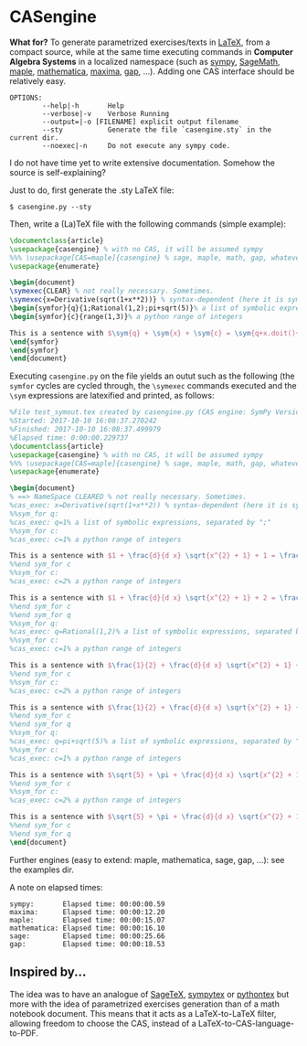 # CASengine


**What for?** To generate parametrized exercises/texts in [LaTeX](https://en.wikipedia.org/wiki/LaTeX), from a compact source,
 while at the same time executing commands in **Computer Algebra Systems** in a localized namespace 
(such as 
[sympy](https://en.wikipedia.org/wiki/SymPy), 
[SageMath](https://en.wikipedia.org/wiki/SageMath), [maple](https://en.wikipedia.org/wiki/Maple_(software)), 
[mathematica](https://en.wikipedia.org/wiki/Mathematica), 
[maxima](https://en.wikipedia.org/wiki/Maxima_(software)),
[gap](https://en.wikipedia.org/wiki/GAP_(computer_algebra_system)), 
...). Adding one CAS interface should be relatively easy. 
 	 
```
OPTIONS:
        --help|-h       Help
        --verbose|-v    Verbose Running
        --output=|-o [FILENAME] explicit output filename
        --sty           Generate the file `casengine.sty` in the current dir.
        --noexec|-n     Do not execute any sympy code.
```


I do not have time yet to write extensive documentation. Somehow the source is self-explaining?  

Just to do, first generate the .sty LaTeX file:
```
$ casengine.py --sty
```

Then, write a (La)TeX file with the following commands (simple example):

```latex 
\documentclass{article}
\usepackage{casengine} % with no CAS, it will be assumed sympy
%%% \usepackage[CAS=maple]{casengine} % sage, maple, math, gap, whatever (see DEFAULT_OPTIONS in src)
\usepackage{enumerate}

\begin{document}
\symexec{CLEAR} % not really necessary. Sometimes.
\symexec{x=Derivative(sqrt(1+x**2))} % syntax-dependent (here it is sympy)
\begin{symfor}{q}{1;Rational(1,2);pi+sqrt(5)}% a list of symbolic expressions, separated by ";"
\begin{symfor}{c}{range(1,3)}% a python range of integers

This is a sentence with $\sym{q} + \sym{x} + \sym{c} = \sym{q+x.doit()+c}$.
\end{symfor}
\end{symfor}
\end{document}
```

Executing `casengine.py` on the file yields an outut such as the following
(the `symfor` cycles are cycled through,  the `\symexec` commands executed and the `\sym` expressions are latexified and printed, as follows:

```latex
%File test_symout.tex created by casengine.py (CAS engine: SymPy Version 0.7.4.1)
%Started: 2017-10-10 16:08:37.270242
%Finished: 2017-10-10 16:08:37.499979
%Elapsed time: 0:00:00.229737
\documentclass{article}
\usepackage{casengine} % with no CAS, it will be assumed sympy
%%% \usepackage[CAS=maple]{casengine} % sage, maple, math, gap, whatever (see DEFAULT_OPTIONS in src)
\usepackage{enumerate}

\begin{document}
% ==> NameSpace CLEARED % not really necessary. Sometimes.
%cas_exec: x=Derivative(sqrt(1+x**2)) % syntax-dependent (here it is sympy)
%%sym_for q:
%cas_exec: q=1% a list of symbolic expressions, separated by ";"
%%sym_for c:
%cas_exec: c=1% a python range of integers

This is a sentence with $1 + \frac{d}{d x} \sqrt{x^{2} + 1} + 1 = \frac{x}{\sqrt{x^{2} + 1}} + 2$.
%%end sym_for c
%%sym_for c:
%cas_exec: c=2% a python range of integers

This is a sentence with $1 + \frac{d}{d x} \sqrt{x^{2} + 1} + 2 = \frac{x}{\sqrt{x^{2} + 1}} + 3$.
%%end sym_for c
%%end sym_for q
%%sym_for q:
%cas_exec: q=Rational(1,2)% a list of symbolic expressions, separated by ";"
%%sym_for c:
%cas_exec: c=1% a python range of integers

This is a sentence with $\frac{1}{2} + \frac{d}{d x} \sqrt{x^{2} + 1} + 1 = \frac{x}{\sqrt{x^{2} + 1}} + \frac{3}{2}$.
%%end sym_for c
%%sym_for c:
%cas_exec: c=2% a python range of integers

This is a sentence with $\frac{1}{2} + \frac{d}{d x} \sqrt{x^{2} + 1} + 2 = \frac{x}{\sqrt{x^{2} + 1}} + \frac{5}{2}$.
%%end sym_for c
%%end sym_for q
%%sym_for q:
%cas_exec: q=pi+sqrt(5)% a list of symbolic expressions, separated by ";"
%%sym_for c:
%cas_exec: c=1% a python range of integers

This is a sentence with $\sqrt{5} + \pi + \frac{d}{d x} \sqrt{x^{2} + 1} + 1 = \frac{x}{\sqrt{x^{2} + 1}} + 1 + \sqrt{5} + \pi$.
%%end sym_for c
%%sym_for c:
%cas_exec: c=2% a python range of integers

This is a sentence with $\sqrt{5} + \pi + \frac{d}{d x} \sqrt{x^{2} + 1} + 2 = \frac{x}{\sqrt{x^{2} + 1}} + 2 + \sqrt{5} + \pi$.
%%end sym_for c
%%end sym_for q
\end{document}
```

Further engines (easy to extend: maple, mathematica, sage, gap, ...): see the examples dir. 

A note on elapsed times:

```
sympy:       Elapsed time: 00:00:00.59
maxima:      Elapsed time: 00:00:12.20
maple:       Elapsed time: 00:00:15.07
mathematica: Elapsed time: 00:00:16.10
sage:        Elapsed time: 00:00:25.66
gap:         Elapsed time: 00:00:18.53
```

## Inspired by...

The idea was to have an analogue of [SageTeX](https://github.com/sagemath/sagetex),
[sympytex](https://ctan.org/pkg/sympytex) or [pythontex](https://ctan.org/pkg/pythontex)
but more with the idea of parametrized exercises generation than of a math notebook 
document. This means that it acts as a LaTeX-to-LaTeX filter, allowing freedom to choose the CAS,
instead of a LaTeX-to-CAS-language-to-PDF. 


